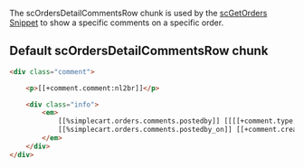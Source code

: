 The scOrdersDetailCommentsRow chunk is used by the [scGetOrders Snippet](../Snippets/scGetOrders) to show a specific comments on a specific order. 

## Default scOrdersDetailCommentsRow chunk

```` html
<div class="comment">

    <p>[[+comment.comment:nl2br]]</p>

    <div class="info">
        <em>
            [[%simplecart.orders.comments.postedby]] [[[[+comment.type:eq=`user`:then=`%simplecart.orders.postedby_you`:else=`++site_name`]]]]
            [[%simplecart.orders.comments.postedby_on]] [[+comment.created:strtotime:date=`%B %e, %Y @ %H:%M`]]
        </em>
    </div>
</div>
````